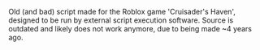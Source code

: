 Old (and bad) script made for the Roblox game 'Cruisader's Haven', designed to be run by external script execution software. Source is outdated and likely does not work anymore, due to being made ~4 years ago.
